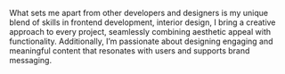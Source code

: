 What sets me apart from other developers and designers is my unique blend of skills in frontend development, interior design, I bring a creative approach to every project, seamlessly combining aesthetic appeal with functionality. Additionally, I’m passionate about designing engaging and meaningful content that resonates with users and supports brand messaging.
